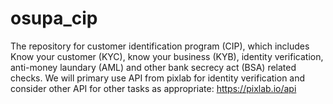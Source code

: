 # osupa_cip
The repository for customer identification program (CIP), which includes Know your customer (KYC), know your business (KYB), identity verification, anti-money laundary (AML) and other bank secrecy act (BSA) related checks.
We will primary use API from pixlab for identity verification and consider other API for other tasks as appropriate: https://pixlab.io/api
